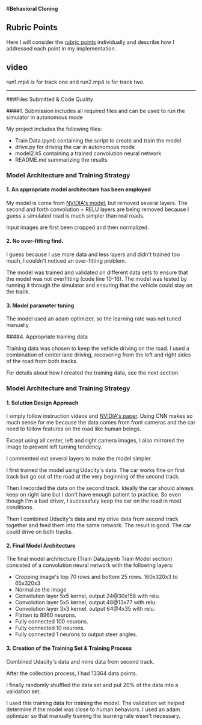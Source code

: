 #**Behavioral Cloning**

[//]: # (links)

[nvidia]: https://arxiv.org/abs/1604.07316 "End to End Learning for Self-Driving Cars"


[//]: # (Image References)

[image1]: ./examples/placeholder.png "Model Visualization"
[image2]: ./examples/placeholder.png "Grayscaling"
[image3]: ./examples/placeholder_small.png "Recovery Image"
[image4]: ./examples/placeholder_small.png "Recovery Image"
[image5]: ./examples/placeholder_small.png "Recovery Image"
[image6]: ./examples/placeholder_small.png "Normal Image"
[image7]: ./examples/placeholder_small.png "Flipped Image"

## Rubric Points
Here I will consider the [rubric points](https://review.udacity.com/#!/rubrics/432/view) individually and describe how I addressed each point in my implementation.  

## video

run1.mp4 is for track one and run2.mp4 is for track two.

---
###Files Submitted & Code Quality

####1. Submission includes all required files and can be used to run the simulator in autonomous mode

My project includes the following files:
* Train Data.ipynb containing the script to create and train the model
* drive.py for driving the car in autonomous mode
* model2.h5 containing a trained convolution neural network
* README.md summarizing the results

### Model Architecture and Training Strategy

#### 1. An appropriate model architecture has been employed

My model is come from [NVIDIA's model][nvidia], but removed several layers. The second and forth convolution + RELU layers are being removed because I guess a simulated road is much simpler than real roads.

Input images are first been cropped and then normalized.


#### 2. No over-fitting find.

I guess because I use more data and less layers and didn't trained too much, I couldn't noticed an over-fitting problem.

The model was trained and validated on different data sets to ensure that the model was not overfitting (code line 10-16). The model was tested by running it through the simulator and ensuring that the vehicle could stay on the track.

#### 3. Model parameter tuning

The model used an adam optimizer, so the learning rate was not tuned manually.

####4. Appropriate training data

Training data was chosen to keep the vehicle driving on the road. I used a combination of center lane driving, recovering from the left and right sides of the road from both tracks.

For details about how I created the training data, see the next section.

### Model Architecture and Training Strategy

#### 1. Solution Design Approach

I simply follow instruction videos and [NVIDIA's paper][nvidia]. Using CNN makes so much sense for me because the data comes from front cameras and the car need to follow features on the road like human beings.

Except using all center, left and right camera images, I also mirrored the image to prevent left turning tendency.

I commented out several layers to make the model simpler.

I first trained the model using Udacity's data. The car works fine on first track but go out of the road at the very beginning of the second track.

Then I recorded the data on the second track. Ideally the car should always keep on right lane but I don't have enough patient to practice. So even though I'm a bad driver, I successfuly keep the car on the road in most conditions.

Then I combined Udacity's data and my drive data from second track together and feed them into the same network. The result is good. The car could drive on both tracks.

#### 2. Final Model Architecture

The final model architecture (Train Data.ipynb Train Model section) consisted of a convolution neural network with the following layers:

 * Cropping image's top 70 rows and bottom 25 rows. 160x320x3 to 65x320x3
 * Normalize the image
 * Convolution layer 5x5 kernel, output 24@30x158 with relu.
 * Convolution layer 5x5 kernel, output 48@13x77 with relu.
 * Convolution layer 3x3 kernel, output 64@4x35 with relu.
 * Flatten to 8960 neurons.
 * Fully connected 100 neurons.
 * Fully connected 10 neurons.
 * Fully connected 1 neurons to output steer angles.

#### 3. Creation of the Training Set & Training Process

Combined Udacity's data and mine data from second track.

After the collection process, I had 13364 data points.


I finally randomly shuffled the data set and put 20% of the data into a validation set.

I used this training data for training the model. The validation set helped determine if the model was close to human behaviors. I used an adam optimizer so that manually training the learning rate wasn't necessary.
